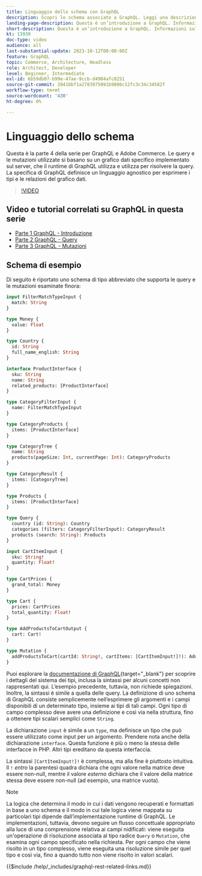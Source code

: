 ```yaml
---
title: Linguaggio dello schema con GraphQL
description: Scopri lo schema associato a GraphQL. Leggi una descrizione dello schema, insieme ad alcuni pattern e modi interessanti per leggere lo schema.
landing-page-description: Questa è un’introduzione a GraphQL. Informazioni sullo schema e come interpretare alcuni degli elementi
short-description: Questa è un’introduzione a GraphQL. Informazioni sullo schema e come interpretare alcuni degli elementi
kt: 13939
doc-type: video
audience: all
last-substantial-update: 2023-10-12T00:00:00Z
feature: GraphQL
topic: Commerce, Architecture, Headless
role: Architect, Developer
level: Beginner, Intermediate
exl-id: 6b59db07-b99e-47ae-9ccb-d4904afc8251
source-git-commit: 2041bbf1a2783975091b9806c12fc3c34c34582f
workflow-type: tm+mt
source-wordcount: '430'
ht-degree: 0%

---
```


# Linguaggio dello schema

Questa è la parte 4 della serie per GraphQL e Adobe Commerce. Le query e le mutazioni utilizzate si basano su un grafico dati specifico implementato sul server, che il runtime di GraphQL utilizza e utilizza per risolvere la query. La specifica di GraphQL definisce un linguaggio agnostico per esprimere i tipi e le relazioni del grafico dati.

>[!VIDEO](https://video.tv.adobe.com/v/3424123?learn=on)

## Video e tutorial correlati su GraphQL in questa serie

* [Parte 1 GraphQL - Introduzione](../graphql-rest/intro-graphql.md)
* [Parte 2 GraphQL - Query](../graphql-rest/graphql-queries.md)
* [Parte 3 GraphQL - Mutazioni](../graphql-rest/graphql-mutations.md)

## Schema di esempio

Di seguito è riportato uno schema di tipo abbreviato che supporta le query e le mutazioni esaminate finora:

```graphql
input FilterMatchTypeInput {
  match: String
}

type Money {
  value: Float
}

type Country {
  id: String
  full_name_english: String
}

interface ProductInterface {
  sku: String
  name: String
  related_products: [ProductInterface]
}

type CategoryFilterInput {
  name: FilterMatchTypeInput
}

type CategoryProducts {
  items: [ProductInterface]
}

type CategoryTree {
  name: String
  products(pageSize: Int, currentPage: Int): CategoryProducts
}

type CategoryResult {
  items: [CategoryTree]
}

type Products {
  items: [ProductInterface]
}

type Query {
  country (id: String): Country
  categories (filters: CategoryFilterInput): CategoryResult
  products (search: String): Products
}

input CartItemInput {
  sku: String!
  quantity: Float!
}

type CartPrices {
  grand_total: Money
}

type Cart {
  prices: CartPrices
  total_quantity: Float!
}

type AddProductsToCartOutput {
  cart: Cart!
}

type Mutation {
  addProductsToCart(cartId: String!, cartItems: [CartItemInput!]!): AddProductsToCartOutput
}
```

Puoi esplorare la [documentazione di GraphQL](https://graphql.org/learn/schema/){target="_blank"} per scoprire i dettagli del sistema dei tipi, inclusa la sintassi per alcuni concetti non rappresentati qui. L’esempio precedente, tuttavia, non richiede spiegazioni. Inoltre, la sintassi è simile a quella delle query. La definizione di uno schema di GraphQL consiste semplicemente nell’esprimere gli argomenti e i campi disponibili di un determinato tipo, insieme ai tipi di tali campi. Ogni tipo di campo complesso deve avere una definizione e così via nella struttura, fino a ottenere tipi scalari semplici come `String`.

La dichiarazione `input` è simile a un `type`, ma definisce un tipo che può essere utilizzato come input per un argomento. Prendere nota anche della dichiarazione `interface`. Questa funzione è più o meno la stessa delle interfacce in PHP. Altri tipi ereditano da questa interfaccia.

La sintassi `[CartItemInput!]!` è complessa, ma alla fine è piuttosto intuitiva. Il `!` _entro_ la parentesi quadra dichiara che ogni valore nella matrice deve essere non-null, mentre il valore _esterno_ dichiara che il valore della matrice stessa deve essere non-null (ad esempio, una matrice vuota).

>[!NOTE]
>
>La logica che determina il modo in cui i dati vengono recuperati e formattati in base a uno schema e il modo in cui tale logica viene mappata su particolari tipi dipende dall’implementazione runtime di GraphQL. Le implementazioni, tuttavia, devono seguire un flusso concettuale appropriato alla luce di una comprensione relativa ai campi nidificati: viene eseguita un&#39;operazione di risoluzione associata al tipo radice `Query` o `Mutation`, che esamina ogni campo specificato nella richiesta. Per ogni campo che viene risolto in un tipo complesso, viene eseguita una risoluzione simile per quel tipo e così via, fino a quando tutto non viene risolto in valori scalari.

{{$include /help/_includes/graphql-rest-related-links.md}}
